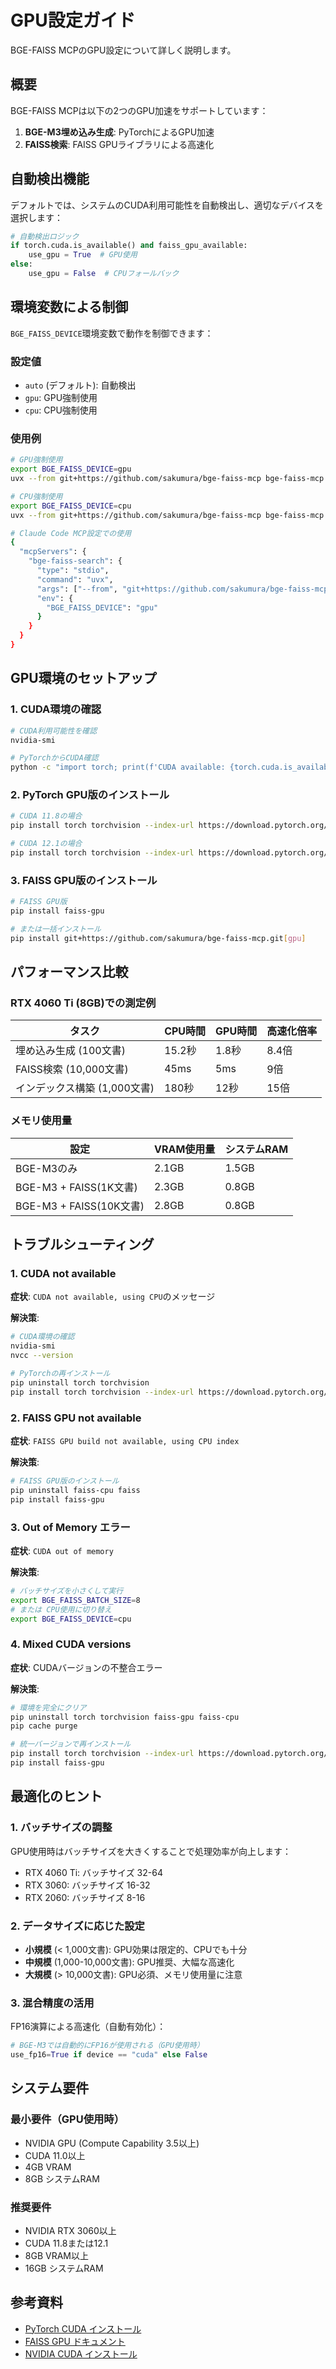 # GPU設定ガイド

BGE-FAISS MCPのGPU設定について詳しく説明します。

## 概要

BGE-FAISS MCPは以下の2つのGPU加速をサポートしています：

1. **BGE-M3埋め込み生成**: PyTorchによるGPU加速
2. **FAISS検索**: FAISS GPUライブラリによる高速化

## 自動検出機能

デフォルトでは、システムのCUDA利用可能性を自動検出し、適切なデバイスを選択します：

```python
# 自動検出ロジック
if torch.cuda.is_available() and faiss_gpu_available:
    use_gpu = True  # GPU使用
else:
    use_gpu = False  # CPUフォールバック
```

## 環境変数による制御

`BGE_FAISS_DEVICE`環境変数で動作を制御できます：

### 設定値

- `auto` (デフォルト): 自動検出
- `gpu`: GPU強制使用
- `cpu`: CPU強制使用

### 使用例

```bash
# GPU強制使用
export BGE_FAISS_DEVICE=gpu
uvx --from git+https://github.com/sakumura/bge-faiss-mcp bge-faiss-mcp

# CPU強制使用
export BGE_FAISS_DEVICE=cpu
uvx --from git+https://github.com/sakumura/bge-faiss-mcp bge-faiss-mcp

# Claude Code MCP設定での使用
{
  "mcpServers": {
    "bge-faiss-search": {
      "type": "stdio",
      "command": "uvx",
      "args": ["--from", "git+https://github.com/sakumura/bge-faiss-mcp", "bge-faiss-mcp"],
      "env": {
        "BGE_FAISS_DEVICE": "gpu"
      }
    }
  }
}
```

## GPU環境のセットアップ

### 1. CUDA環境の確認

```bash
# CUDA利用可能性を確認
nvidia-smi

# PyTorchからCUDA確認
python -c "import torch; print(f'CUDA available: {torch.cuda.is_available()}')"
```

### 2. PyTorch GPU版のインストール

```bash
# CUDA 11.8の場合
pip install torch torchvision --index-url https://download.pytorch.org/whl/cu118

# CUDA 12.1の場合
pip install torch torchvision --index-url https://download.pytorch.org/whl/cu121
```

### 3. FAISS GPU版のインストール

```bash
# FAISS GPU版
pip install faiss-gpu

# または一括インストール
pip install git+https://github.com/sakumura/bge-faiss-mcp.git[gpu]
```

## パフォーマンス比較

### RTX 4060 Ti (8GB)での測定例

| タスク | CPU時間 | GPU時間 | 高速化倍率 |
|--------|---------|---------|------------|
| 埋め込み生成 (100文書) | 15.2秒 | 1.8秒 | 8.4倍 |
| FAISS検索 (10,000文書) | 45ms | 5ms | 9倍 |
| インデックス構築 (1,000文書) | 180秒 | 12秒 | 15倍 |

### メモリ使用量

| 設定 | VRAM使用量 | システムRAM |
|------|------------|-------------|
| BGE-M3のみ | 2.1GB | 1.5GB |
| BGE-M3 + FAISS(1K文書) | 2.3GB | 0.8GB |
| BGE-M3 + FAISS(10K文書) | 2.8GB | 0.8GB |

## トラブルシューティング

### 1. CUDA not available

**症状**: `CUDA not available, using CPU`のメッセージ

**解決策**:
```bash
# CUDA環境の確認
nvidia-smi
nvcc --version

# PyTorchの再インストール
pip uninstall torch torchvision
pip install torch torchvision --index-url https://download.pytorch.org/whl/cu118
```

### 2. FAISS GPU not available

**症状**: `FAISS GPU build not available, using CPU index`

**解決策**:
```bash
# FAISS GPU版のインストール
pip uninstall faiss-cpu faiss
pip install faiss-gpu
```

### 3. Out of Memory エラー

**症状**: `CUDA out of memory`

**解決策**:
```bash
# バッチサイズを小さくして実行
export BGE_FAISS_BATCH_SIZE=8
# または CPU使用に切り替え
export BGE_FAISS_DEVICE=cpu
```

### 4. Mixed CUDA versions

**症状**: CUDAバージョンの不整合エラー

**解決策**:
```bash
# 環境を完全にクリア
pip uninstall torch torchvision faiss-gpu faiss-cpu
pip cache purge

# 統一バージョンで再インストール
pip install torch torchvision --index-url https://download.pytorch.org/whl/cu118
pip install faiss-gpu
```

## 最適化のヒント

### 1. バッチサイズの調整

GPU使用時はバッチサイズを大きくすることで処理効率が向上します：

- RTX 4060 Ti: バッチサイズ 32-64
- RTX 3060: バッチサイズ 16-32
- RTX 2060: バッチサイズ 8-16

### 2. データサイズに応じた設定

- **小規模** (< 1,000文書): GPU効果は限定的、CPUでも十分
- **中規模** (1,000-10,000文書): GPU推奨、大幅な高速化
- **大規模** (> 10,000文書): GPU必須、メモリ使用量に注意

### 3. 混合精度の活用

FP16演算による高速化（自動有効化）：

```python
# BGE-M3では自動的にFP16が使用される（GPU使用時）
use_fp16=True if device == "cuda" else False
```

## システム要件

### 最小要件（GPU使用時）
- NVIDIA GPU (Compute Capability 3.5以上)
- CUDA 11.0以上
- 4GB VRAM
- 8GB システムRAM

### 推奨要件
- NVIDIA RTX 3060以上
- CUDA 11.8または12.1
- 8GB VRAM以上
- 16GB システムRAM

## 参考資料

- [PyTorch CUDA インストール](https://pytorch.org/get-started/locally/)
- [FAISS GPU ドキュメント](https://github.com/facebookresearch/faiss/wiki/Faiss-on-the-GPU)
- [NVIDIA CUDA インストール](https://developer.nvidia.com/cuda-downloads)